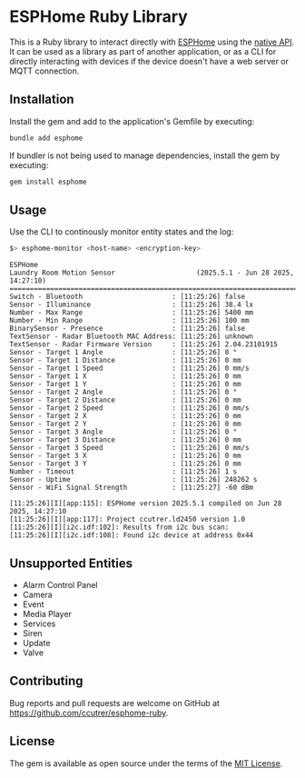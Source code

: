 # ESPHome Ruby Library

This is a Ruby library to interact directly with [ESPHome](https://esphome.io/) using the [native API](https://esphome.io/components/api.html).
It can be used as a library as part of another application, or as a CLI for directly interacting with devices if the device doesn't have a web server or MQTT connection.

## Installation

Install the gem and add to the application's Gemfile by executing:

```bash
bundle add esphome
```

If bundler is not being used to manage dependencies, install the gem by executing:

```bash
gem install esphome
```

## Usage

Use the CLI to continously monitor entity states and the log:
```bash
$> esphome-monitor <host-name> <encryption-key>
```

```
ESPHome
Laundry Room Motion Sensor                    (2025.5.1 - Jun 28 2025, 14:27:10)
================================================================================
Switch - Bluetooth                      : [11:25:26] false
Sensor - Illuminance                    : [11:25:26] 38.4 lx
Number - Max Range                      : [11:25:26] 5400 mm
Number - Min Range                      : [11:25:26] 100 mm
BinarySensor - Presence                 : [11:25:26] false
TextSensor - Radar Bluetooth MAC Address: [11:25:26] unknown
TextSensor - Radar Firmware Version     : [11:25:26] 2.04.23101915
Sensor - Target 1 Angle                 : [11:25:26] 0 °
Sensor - Target 1 Distance              : [11:25:26] 0 mm
Sensor - Target 1 Speed                 : [11:25:26] 0 mm/s
Sensor - Target 1 X                     : [11:25:26] 0 mm
Sensor - Target 1 Y                     : [11:25:26] 0 mm
Sensor - Target 2 Angle                 : [11:25:26] 0 °
Sensor - Target 2 Distance              : [11:25:26] 0 mm
Sensor - Target 2 Speed                 : [11:25:26] 0 mm/s
Sensor - Target 2 X                     : [11:25:26] 0 mm
Sensor - Target 2 Y                     : [11:25:26] 0 mm
Sensor - Target 3 Angle                 : [11:25:26] 0 °
Sensor - Target 3 Distance              : [11:25:26] 0 mm
Sensor - Target 3 Speed                 : [11:25:26] 0 mm/s
Sensor - Target 3 X                     : [11:25:26] 0 mm
Sensor - Target 3 Y                     : [11:25:26] 0 mm
Number - Timeout                        : [11:25:26] 1 s
Sensor - Uptime                         : [11:25:26] 248262 s
Sensor - WiFi Signal Strength           : [11:25:27] -60 dBm

[11:25:26][I][app:115]: ESPHome version 2025.5.1 compiled on Jun 28 2025, 14:27:10
[11:25:26][I][app:117]: Project ccutrer.ld2450 version 1.0
[11:25:26][I][i2c.idf:102]: Results from i2c bus scan:
[11:25:26][I][i2c.idf:108]: Found i2c device at address 0x44
```

## Unsupported Entities

 * Alarm Control Panel
 * Camera
 * Event
 * Media Player
 * Services
 * Siren
 * Update
 * Valve

## Contributing

Bug reports and pull requests are welcome on GitHub at https://github.com/ccutrer/esphome-ruby.

## License

The gem is available as open source under the terms of the [MIT License](https://opensource.org/licenses/MIT).
